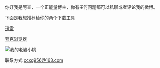 你好我是阿查，一个正能量博主，你有任何问题都可以私聊或者评论我的微博。

下面是我想推荐给你的两个下载工具

[迅雷](https://dl.xunlei.com/#mod01)

[夸克浏览器](https://www.myquark.cn/)

![我的老婆小桃](https://gimg2.baidu.com/image_search/src=http%3A%2F%2Fi0.hdslb.com%2Fbfs%2Farticle%2F19f481bb9dc85671f3b07a9b4b3151fdd8843422.jpg "桃乃木")

联系方式 ccxg956@163.com
